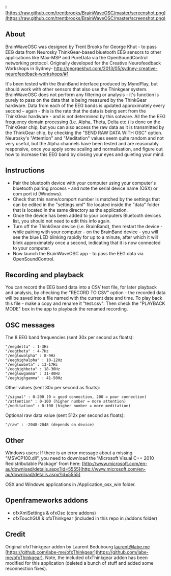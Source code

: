 ![https://raw.github.com/trentbrooks/BrainWaveOSC/master/screenshot.png](https://raw.github.com/trentbrooks/BrainWaveOSC/master/screenshot.png)

## About ##

BrainWaveOSC was designed by Trent Brooks for George Khut - to pass EEG data from Neurosky ThinkGear-based bluetooth EEG sensors to other applications like Max-MSP and PureData via the OpenSoundControl networking protocol. Originally developed for the Creative Neurofeedback Workshops in Sydney- http://georgekhut.com/2013/05/sydney-creative-neurofeedback-workshops/#1 

It's been tested with the BrainBand interface produced by MyndPlay, but should work with other sensors that also use the Thinkgear system. BrainWaveOSC does not perform any filtering or analysis - it's function is purely to pass on the data that is being measured by the ThinkGear hardware. Data from each of the EEG bands is updated approximately every second – again - this is the rate that the data is being sent from the ThinkGear hardware - and is not determined by this sotware. All the the EEG frequency domain processing (i.e. Alpha, Theta, Delta etc.) is done on the ThinkGear chip, but you can also access the raw data as it is transmitted by the ThinkGear chip, by checking the "SEND RAW DATA WITH OSC" option. Neurosky's "Attention" and "Meditation" values seem quite random and not very useful, but the Alpha channels have been tested and are reasonably responsive, once you apply some scaling and normalisation, and figure out how to increase this EEG band by closing your eyes and quieting your mind.

## Instructions ##
- Pair the bluetooth device with your computer using your computer's bluetooth pairing process - and note the serial device name (OSX) or com port id (Windows).
- Check that this name/comport number is matched by the settings that can be edited in the "settings.xml" file located inside the "data" folder that is located in the same directory as the application.
- Once the device has been added to your computers Bluetooth devices list, you should not need to edit this info again.
- Turn off the ThinkGear device (i.e. BrainBand), then restart the device - while pairing with your computer  - on the BrainBand device - you will see the blue LED blinking rapidly for up to a minute, after which it will blink approximately once a second, indicating that it is now connected to your computer. 
- Now launch the BrainWaveOSC app - to pass the EEG data via OpenSoundControl.

## Recording and playback ##
You can record the EEG band data into a CSV text file, for later playback and analysis, by checking the "RECORD TO CSV" option - the recorded data will be saved into a file named with the current date and time. To play back this file - make a copy and rename it "test.csv". Then check the "PLAYBACK MODE" box in the app to playback the renamed recording.

## OSC messages ##
The 8 EEG band frequencies (sent 30x per second as floats): 

    "/eegdelta" : 1-3Hz
    "/eegtheta" : 4-7Hz
    "/eeglowalpha" : 8-9Hz
    "/eeghighalpha" : 10-12Hz
    "/eeglowbeta" : 13-17Hz
    "/eeghighbeta" : 18-30Hz
    "/eeglowgamma" : 31-40Hz
    "/eeghighgamma" : 41-50Hz
Other values (sent 30x per second as floats):

    "/signal" : 0-200 (0 = good connection, 200 = poor connection)
    "/attention" : 0-100 (higher number = more attention)
    "/meditation" : 0-100 (higher number = more meditation)
Optional raw data value (sent 512x per second as floats):

    "/raw" : -2048-2048 (depends on device)

## Other ##
Windows users: If there is an error message about a missing "MSVCP100.dll", you need to download the 'Microsoft Visual C++ 2010 Redistributable Package' from here: [http://www.microsoft.com/en-au/download/details.aspx?id=5555](http://www.microsoft.com/en-au/download/details.aspx?id=5555)

OSX and Windows applications in /Application_osx_win folder.

## Openframeworks addons ##
* 	ofxXmlSettings & ofxOsc (core addons)
*	ofxTouchGUI & ofxThinkgear (included in this repo in /addons folder)

## Credit ##
Original ofxThinkgear addon by Laurent Bedubourg <laurent@labe.me> [https://github.com/labe-me/ofxThinkgear](https://github.com/labe-me/ofxThinkgear). Note, the included ofxThinkgear addon has been modified for this application (deleted a bunch of stuff and added some reconnection fixes).